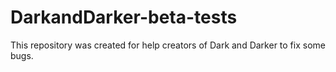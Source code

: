 # DarkandDarker-beta-tests
This repository was created for help creators of Dark and Darker to fix some bugs.
